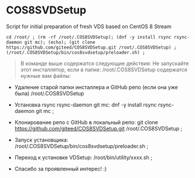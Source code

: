 # COS8SVDSetup
Script for initial preparation of fresh VDS based on CentOS 8 Stream

```console
cd /root/ ; (rm -rf /root/.COS8SVDSetup); (dnf -y install rsync rsync-daemon git mc); (echo); (git clone https://github.com/giteed/COS8SVDSetup.git /root/.COS8SVDSetup) ; (/root/.COS8SVDSetup/bin/cos8svdsetup/preloader.sh) ;
```

  > В команде выше содержатся следующие действия:
  Не запускайте этот инсталлятор, если в папке: /root/.COS8SVDSetup
  содержатся нужные вам файлы:


- Удаление старой папки инсталлера и GitHub репо (если она уже была) /root/.COS8SVDSetup 


- Установка rsync rsync-daemon git mc:
  dnf -y install rsync rsync-daemon git mc ;

- Клонирование репо с GitHub в локальный репо:
  git clone https://github.com/giteed/COS8SVDSetup.git /root/.COS8SVDSetup ;

- Запуск установщика:
  /root/.COS8SVDSetup/bin/cos8svdsetup/preloader.sh  ;

- Переход к установке VDSetup:
  /root/bin/utility/xxxx.sh ;

  
 - Спасибо за проявленный интерес! :)

